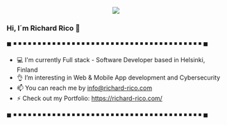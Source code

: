 <p align="center">
<img src=https://github.com/Richard-Rico/Richard-Rico/assets/104793974/5e65d883-ea04-4fa8-b29e-4e68d828373e.png>
</p>

### Hi, I´m Richard Rico 👋
◼   ◾    ◾   ◾   ◾   ◾   ◾   ◾   ◾   ◾    ◾   ◾   ◾   ◾   ◾   ◾   ◾   ◾   ◾   ◾   ◾   ◾   ◾   ◾   ◾   ◾    ◾   ◾   ◾   ◾   ◾   ◾   ◾ ◾  ◾   ◾   ◾   ◾   ◾   ◾ ◼

- 💻 I'm currently Full stack - Software Developer based in Helsinki, Finland
- 👌  I’m interesting in Web & Mobile App development and Cybersecurity
- 📫 You can reach me by info@richard-rico.com
- ⚡ Check out my Portfolio: https://richard-rico.com/

◼   ◾    ◾   ◾   ◾   ◾   ◾   ◾   ◾   ◾    ◾   ◾   ◾   ◾   ◾   ◾   ◾   ◾   ◾   ◾   ◾   ◾   ◾   ◾   ◾   ◾    ◾   ◾   ◾   ◾   ◾   ◾   ◾ ◾  ◾   ◾   ◾   ◾  ◾  ◾ ◼
